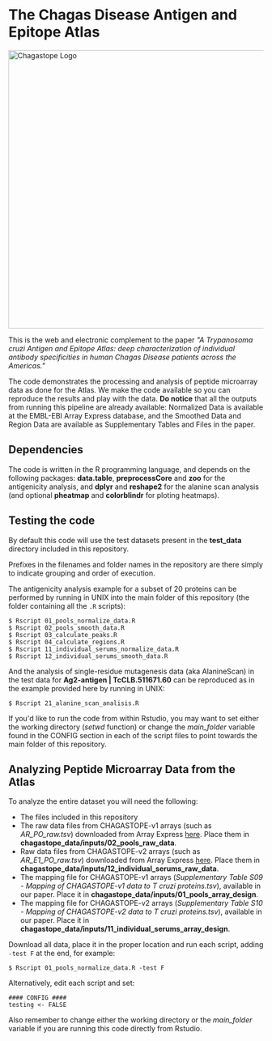 # The Chagas Disease Antigen and Epitope Atlas
<img src="https://chagastope.org/images/home/chagastope-logo-letters-only-v3.png" width="550px" alt="Chagastope Logo">

This is the web and electronic complement to the paper *"A Trypanosoma cruzi Antigen and Epitope Atlas: deep characterization of individual antibody specificities in human Chagas Disease patients across the Americas."*

The code demonstrates the processing and analysis of peptide microarray data as done for the Atlas. We make the code available so you can reproduce the results and play with the data. **Do notice** that all the outputs from running this pipeline are already available: Normalized Data is available at the EMBL-EBI Array Express database, and the Smoothed Data and Region Data are available as Supplementary Tables and Files in the paper.


## Dependencies

The code is written in the R programming language, and depends on the following packages: **data.table**, **preprocessCore** and **zoo** for the antigenicity analysis, and **dplyr** and **reshape2** for the alanine scan analysis (and optional **pheatmap** and **colorblindr** for ploting heatmaps). 

## Testing the code

By default this code will use the test datasets present in the **test_data** directory included in this repository.

Prefixes in the filenames and folder names in the repository are there simply to indicate grouping and order of execution.

The antigenicity analysis example for a subset of 20 proteins can be performed by running in UNIX into the main folder of this repository (the folder containing all the ```.R``` scripts):
```
$ Rscript 01_pools_normalize_data.R
$ Rscript 02_pools_smooth_data.R
$ Rscript 03_calculate_peaks.R
$ Rscript 04_calculate_regions.R
$ Rscript 11_individual_serums_normalize_data.R
$ Rscript 12_individual_serums_smooth_data.R
```

And the analysis of single-residue mutagenesis data (aka AlanineScan) in the test data for **Ag2-antigen | TcCLB.511671.60** can be reproduced as in the example provided here by running in UNIX:
```
$ Rscript 21_alanine_scan_analisis.R
```

If you'd like to run the code from within Rstudio, you may want to set either the working directory (*setwd* function) or change the *main_folder* variable found in the CONFIG section in each of the script files to point towards the main folder of this repository.

## Analyzing Peptide Microarray Data from the Atlas

To analyze the entire dataset you will need the following:

* The files included in this repository
* The raw data files from CHAGASTOPE-v1 arrays (such as *AR_PO_raw.tsv*) downloaded from Array Express [here](https://www.ebi.ac.uk/arrayexpress/experiments/E-MTAB-11651/). Place them in **chagastope_data/inputs/02_pools_raw_data**. 
* Raw data files from CHAGASTOPE-v2 arrays (such as *AR_E1_PO_raw.tsv*) downloaded from Array Express [here](https://www.ebi.ac.uk/arrayexpress/experiments/E-MTAB-11655/). Place them in **chagastope_data/inputs/12_individual_serums_raw_data**.
* The mapping file for CHAGASTOPE-v1 arrays (*Supplementary Table S09 - Mapping of CHAGASTOPE-v1 data to T cruzi proteins.tsv*), available in our paper. Place it in **chagastope_data/inputs/01_pools_array_design**.
* The mapping file for CHAGASTOPE-v2 arrays (*Supplementary Table S10 - Mapping of CHAGASTOPE-v2 data to T cruzi proteins.tsv*), available in our paper. Place it in **chagastope_data/inputs/11_individual_serums_array_design**.

Download all data, place it in the proper location and run each script, adding ``` -test F``` at the end, for example:
```
$ Rscript 01_pools_normalize_data.R -test F
```
Alternatively, edit each script and set:

```
#### CONFIG ####
testing <- FALSE
```

Also remember to change either the working directory or the *main_folder* variable if you are running this code directly from Rstudio.
